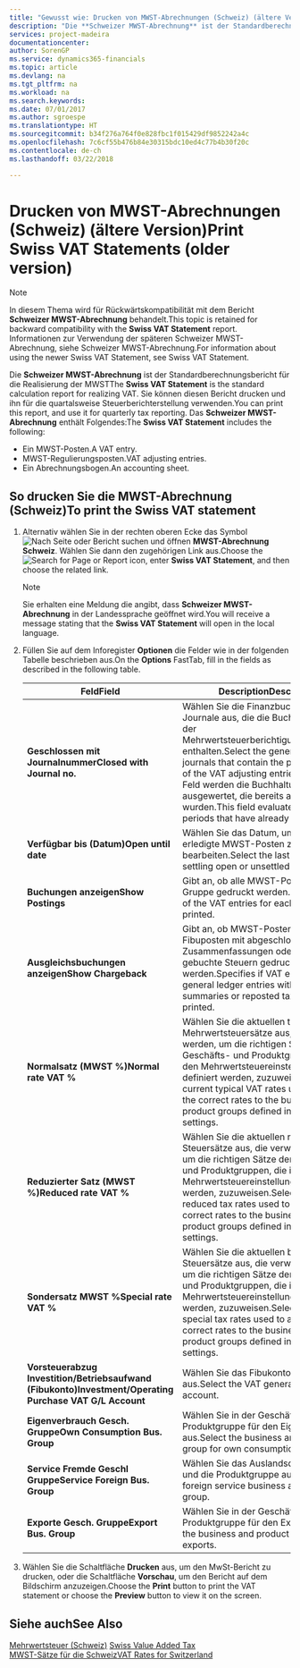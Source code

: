 ```yaml
---
title: "Gewusst wie: Drucken von MWST-Abrechnungen (Schweiz) (ältere Version)"
description: "Die **Schweizer MWST-Abrechnung** ist der Standardberechnungsbericht für die Realisierung der MWST. Sie können diesen Bericht drucken und ihn für die quartalsweise Steuerberichterstellung verwenden."
services: project-madeira
documentationcenter: 
author: SorenGP
ms.service: dynamics365-financials
ms.topic: article
ms.devlang: na
ms.tgt_pltfrm: na
ms.workload: na
ms.search.keywords: 
ms.date: 07/01/2017
ms.author: sgroespe
ms.translationtype: HT
ms.sourcegitcommit: b34f276a764f0e828fbc1f015429df9852242a4c
ms.openlocfilehash: 7c6cf55b476b84e30315bdc10ed4c77b4b30f20c
ms.contentlocale: de-ch
ms.lasthandoff: 03/22/2018

---
```

# <a name="print-swiss-vat-statements-older-version"></a><span data-ttu-id="8d1c0-104">Drucken von MWST-Abrechnungen (Schweiz) (ältere Version)</span><span class="sxs-lookup"><span data-stu-id="8d1c0-104">Print Swiss VAT Statements (older version)</span></span>

> [!NOTE]  
>  <span data-ttu-id="8d1c0-105">In diesem Thema wird für Rückwärtskompatibilität mit dem Bericht **Schweizer MWST-Abrechnung** behandelt.</span><span class="sxs-lookup"><span data-stu-id="8d1c0-105">This topic is retained for backward compatibility with the **Swiss VAT Statement** report.</span></span> <span data-ttu-id="8d1c0-106">Informationen zur Verwendung der späteren Schweizer MWST-Abrechnung, siehe Schweizer MWST-Abrechnung.</span><span class="sxs-lookup"><span data-stu-id="8d1c0-106">For information about using the newer Swiss VAT Statement, see Swiss VAT Statement.</span></span>  

<span data-ttu-id="8d1c0-107">Die **Schweizer MWST-Abrechnung** ist der Standardberechnungsbericht für die Realisierung der MWST</span><span class="sxs-lookup"><span data-stu-id="8d1c0-107">The **Swiss VAT Statement** is the standard calculation report for realizing VAT.</span></span> <span data-ttu-id="8d1c0-108">Sie können diesen Bericht drucken und ihn für die quartalsweise Steuerberichterstellung verwenden.</span><span class="sxs-lookup"><span data-stu-id="8d1c0-108">You can print this report, and use it for quarterly tax reporting.</span></span> <span data-ttu-id="8d1c0-109">Das **Schweizer MWST-Abrechnung** enthält Folgendes:</span><span class="sxs-lookup"><span data-stu-id="8d1c0-109">The **Swiss VAT Statement** includes the following:</span></span>  

- <span data-ttu-id="8d1c0-110">Ein MWST-Posten.</span><span class="sxs-lookup"><span data-stu-id="8d1c0-110">A VAT entry.</span></span>  
- <span data-ttu-id="8d1c0-111">MWST-Regulierungsposten.</span><span class="sxs-lookup"><span data-stu-id="8d1c0-111">VAT adjusting entries.</span></span>  
- <span data-ttu-id="8d1c0-112">Ein Abrechnungsbogen.</span><span class="sxs-lookup"><span data-stu-id="8d1c0-112">An accounting sheet.</span></span>  

## <a name="to-print-the-swiss-vat-statement"></a><span data-ttu-id="8d1c0-113">So drucken Sie die MWST-Abrechnung (Schweiz)</span><span class="sxs-lookup"><span data-stu-id="8d1c0-113">To print the Swiss VAT statement</span></span>  

1.  <span data-ttu-id="8d1c0-114">Alternativ wählen Sie in der rechten oberen Ecke das Symbol ![Nach Seite oder Bericht suchen](../../media/ui-search/search_small.png "Nach Seite oder Bericht suchen") und öffnen **MWST-Abrechnung Schweiz**. Wählen Sie dann den zugehörigen Link aus.</span><span class="sxs-lookup"><span data-stu-id="8d1c0-114">Choose the ![Search for Page or Report](../../media/ui-search/search_small.png "Search for Page or Report icon") icon, enter **Swiss VAT Statement**, and then choose the related link.</span></span>  

    > [!NOTE]  
    >  <span data-ttu-id="8d1c0-115">Sie erhalten eine Meldung die angibt, dass **Schweizer MWST-Abrechnung** in der Landessprache geöffnet wird.</span><span class="sxs-lookup"><span data-stu-id="8d1c0-115">You will receive a message stating that the **Swiss VAT Statement** will open in the local language.</span></span>  

2.  <span data-ttu-id="8d1c0-116">Füllen Sie auf dem Inforegister **Optionen** die Felder wie in der folgenden Tabelle beschrieben aus.</span><span class="sxs-lookup"><span data-stu-id="8d1c0-116">On the **Options** FastTab, fill in the fields as described in the following table.</span></span>  

    |<span data-ttu-id="8d1c0-117">Feld</span><span class="sxs-lookup"><span data-stu-id="8d1c0-117">Field</span></span>|<span data-ttu-id="8d1c0-118">Description</span><span class="sxs-lookup"><span data-stu-id="8d1c0-118">Description</span></span>|  
    |---------------------------------|---------------------------------------|  
    |<span data-ttu-id="8d1c0-119">**Geschlossen mit Journalnummer**</span><span class="sxs-lookup"><span data-stu-id="8d1c0-119">**Closed with Journal no.**</span></span>|<span data-ttu-id="8d1c0-120">Wählen Sie die Finanzbuchhaltungserf.-Journale aus, die die Buchungsquelle der Mehrwertsteuerberichtigungsbuchungen enthalten.</span><span class="sxs-lookup"><span data-stu-id="8d1c0-120">Select the general ledger journals that contain the posting source of the VAT adjusting entries.</span></span> <span data-ttu-id="8d1c0-121">In diesem Feld werden die Buchhaltungsperioden ausgewertet, die bereits ausgeglichen wurden.</span><span class="sxs-lookup"><span data-stu-id="8d1c0-121">This field evaluates accounting periods that have already been settled.</span></span>|  
    |<span data-ttu-id="8d1c0-122">**Verfügbar bis (Datum)**</span><span class="sxs-lookup"><span data-stu-id="8d1c0-122">**Open until date**</span></span>|<span data-ttu-id="8d1c0-123">Wählen Sie das Datum, um offene oder erledigte MWST-Posten zu bearbeiten.</span><span class="sxs-lookup"><span data-stu-id="8d1c0-123">Select the last date for settling open or unsettled VAT entries.</span></span>|  
    |<span data-ttu-id="8d1c0-124">**Buchungen anzeigen**</span><span class="sxs-lookup"><span data-stu-id="8d1c0-124">**Show Postings**</span></span>|<span data-ttu-id="8d1c0-125">Gibt an, ob alle MWST-Posten für jede Gruppe gedruckt werden.</span><span class="sxs-lookup"><span data-stu-id="8d1c0-125">Specifies if all of the VAT entries for each group will be printed.</span></span>|  
    |<span data-ttu-id="8d1c0-126">**Ausgleichsbuchungen anzeigen**</span><span class="sxs-lookup"><span data-stu-id="8d1c0-126">**Show Chargeback**</span></span>|<span data-ttu-id="8d1c0-127">Gibt an, ob MWST-Posten und Fibuposten mit abgeschlossenen Zusammenfassungen oder erneut gebuchte Steuern gedruckt werden.</span><span class="sxs-lookup"><span data-stu-id="8d1c0-127">Specifies if VAT entries and general ledger entries with closed summaries or reposted tax will be printed.</span></span>|  
    |<span data-ttu-id="8d1c0-128">**Normalsatz (MWST %)**</span><span class="sxs-lookup"><span data-stu-id="8d1c0-128">**Normal rate VAT %**</span></span>|<span data-ttu-id="8d1c0-129">Wählen Sie die aktuellen typischen Mehrwertsteuersätze aus, die verwendet werden, um die richtigen Sätze den Geschäfts- und Produktgruppen, die in den Mehrwertsteuereinstellungen definiert werden, zuzuweisen.</span><span class="sxs-lookup"><span data-stu-id="8d1c0-129">Select the current typical VAT rates used to assign the correct rates to the business and product groups defined in the VAT settings.</span></span>|  
    |<span data-ttu-id="8d1c0-130">**Reduzierter Satz (MWST %)**</span><span class="sxs-lookup"><span data-stu-id="8d1c0-130">**Reduced rate VAT %**</span></span>|<span data-ttu-id="8d1c0-131">Wählen Sie die aktuellen reduzierten Steuersätze aus, die verwendet werden, um die richtigen Sätze den Geschäfts- und Produktgruppen, die in den Mehrwertsteuereinstellungen definiert werden, zuzuweisen.</span><span class="sxs-lookup"><span data-stu-id="8d1c0-131">Select the current reduced tax rates used to assign the correct rates to the business and product groups defined in the VAT settings.</span></span>|  
    |<span data-ttu-id="8d1c0-132">**Sondersatz MWST %**</span><span class="sxs-lookup"><span data-stu-id="8d1c0-132">**Special rate VAT %**</span></span>|<span data-ttu-id="8d1c0-133">Wählen Sie die aktuellen besonderen Steuersätze aus, die verwendet werden, um die richtigen Sätze den Geschäfts- und Produktgruppen, die in den Mehrwertsteuereinstellungen definiert werden, zuzuweisen.</span><span class="sxs-lookup"><span data-stu-id="8d1c0-133">Select the current special tax rates used to assign the correct rates to the business and product groups defined in the VAT settings.</span></span>|  
    |<span data-ttu-id="8d1c0-134">**Vorsteuerabzug Investition/Betriebsaufwand (Fibukonto)**</span><span class="sxs-lookup"><span data-stu-id="8d1c0-134">**Investment/Operating Purchase VAT G/L Account**</span></span>|<span data-ttu-id="8d1c0-135">Wählen Sie das Fibukonto für die MWST aus.</span><span class="sxs-lookup"><span data-stu-id="8d1c0-135">Select the VAT general ledger account.</span></span>|  
    |<span data-ttu-id="8d1c0-136">**Eigenverbrauch Gesch. Gruppe**</span><span class="sxs-lookup"><span data-stu-id="8d1c0-136">**Own Consumption Bus. Group**</span></span>|<span data-ttu-id="8d1c0-137">Wählen Sie in der Geschäfts- und Produktgruppe für den Eigenverbrauch aus.</span><span class="sxs-lookup"><span data-stu-id="8d1c0-137">Select the business and product group for own consumptions.</span></span>|  
    |<span data-ttu-id="8d1c0-138">**Service Fremde Geschl Gruppe**</span><span class="sxs-lookup"><span data-stu-id="8d1c0-138">**Service Foreign Bus. Group**</span></span>|<span data-ttu-id="8d1c0-139">Wählen Sie das Auslandsdienstgeschäft und die Produktgruppe aus.</span><span class="sxs-lookup"><span data-stu-id="8d1c0-139">Select the foreign service business and product group.</span></span>|  
    |<span data-ttu-id="8d1c0-140">**Exporte Gesch. Gruppe**</span><span class="sxs-lookup"><span data-stu-id="8d1c0-140">**Export Bus. Group**</span></span>|<span data-ttu-id="8d1c0-141">Wählen Sie in der Geschäfts- und Produktgruppe für den Export aus.</span><span class="sxs-lookup"><span data-stu-id="8d1c0-141">Select the business and product group for exports.</span></span>|  

3.  <span data-ttu-id="8d1c0-142">Wählen Sie die Schaltfläche **Drucken** aus, um den MwSt-Bericht zu drucken, oder die Schaltfläche **Vorschau**, um den Bericht auf dem Bildschirm anzuzeigen.</span><span class="sxs-lookup"><span data-stu-id="8d1c0-142">Choose the **Print** button to print the VAT statement or choose the **Preview** button to view it on the screen.</span></span>  

## <a name="see-also"></a><span data-ttu-id="8d1c0-143">Siehe auch</span><span class="sxs-lookup"><span data-stu-id="8d1c0-143">See Also</span></span>  
 <span data-ttu-id="8d1c0-144">[Mehrwertsteuer (Schweiz)](swiss-value-added-tax.md) </span><span class="sxs-lookup"><span data-stu-id="8d1c0-144">[Swiss Value Added Tax](swiss-value-added-tax.md) </span></span>  
 [<span data-ttu-id="8d1c0-145">MWST-Sätze für die Schweiz</span><span class="sxs-lookup"><span data-stu-id="8d1c0-145">VAT Rates for Switzerland</span></span>](vat-rates-for-switzerland.md)


